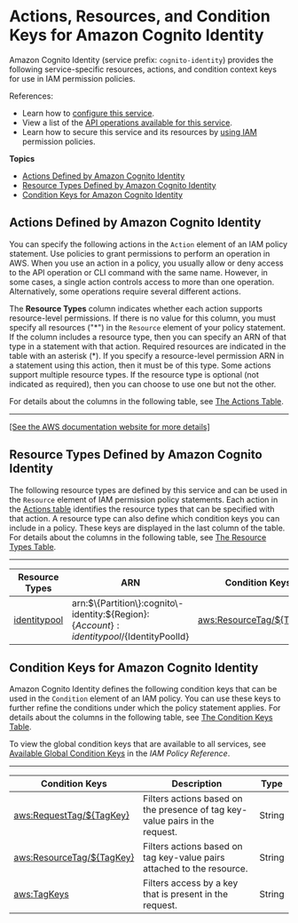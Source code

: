 # Actions, Resources, and Condition Keys for Amazon Cognito Identity<a name="list_amazoncognitoidentity"></a>

Amazon Cognito Identity \(service prefix: `cognito-identity`\) provides the following service\-specific resources, actions, and condition context keys for use in IAM permission policies\.

References:
+ Learn how to [configure this service](https://docs.aws.amazon.com/cognito/latest/developerguide/)\.
+ View a list of the [API operations available for this service](https://docs.aws.amazon.com/cognitoidentity/latest/APIReference/)\.
+ Learn how to secure this service and its resources by [using IAM](https://docs.aws.amazon.com/cognito/latest/developerguide/cognito-identity.html) permission policies\.

**Topics**
+ [Actions Defined by Amazon Cognito Identity](#amazoncognitoidentity-actions-as-permissions)
+ [Resource Types Defined by Amazon Cognito Identity](#amazoncognitoidentity-resources-for-iam-policies)
+ [Condition Keys for Amazon Cognito Identity](#amazoncognitoidentity-policy-keys)

## Actions Defined by Amazon Cognito Identity<a name="amazoncognitoidentity-actions-as-permissions"></a>

You can specify the following actions in the `Action` element of an IAM policy statement\. Use policies to grant permissions to perform an operation in AWS\. When you use an action in a policy, you usually allow or deny access to the API operation or CLI command with the same name\. However, in some cases, a single action controls access to more than one operation\. Alternatively, some operations require several different actions\.

The **Resource Types** column indicates whether each action supports resource\-level permissions\. If there is no value for this column, you must specify all resources \("\*"\) in the `Resource` element of your policy statement\. If the column includes a resource type, then you can specify an ARN of that type in a statement with that action\. Required resources are indicated in the table with an asterisk \(\*\)\. If you specify a resource\-level permission ARN in a statement using this action, then it must be of this type\. Some actions support multiple resource types\. If the resource type is optional \(not indicated as required\), then you can choose to use one but not the other\.

For details about the columns in the following table, see [The Actions Table](reference_policies_actions-resources-contextkeys.md#actions_table)\.


****  
[\[See the AWS documentation website for more details\]](http://docs.aws.amazon.com/IAM/latest/UserGuide/list_amazoncognitoidentity.html)

## Resource Types Defined by Amazon Cognito Identity<a name="amazoncognitoidentity-resources-for-iam-policies"></a>

The following resource types are defined by this service and can be used in the `Resource` element of IAM permission policy statements\. Each action in the [Actions table](#amazoncognitoidentity-actions-as-permissions) identifies the resource types that can be specified with that action\. A resource type can also define which condition keys you can include in a policy\. These keys are displayed in the last column of the table\. For details about the columns in the following table, see [The Resource Types Table](reference_policies_actions-resources-contextkeys.md#resources_table)\.


****  

| Resource Types | ARN | Condition Keys | 
| --- | --- | --- | 
|   [ identitypool ](https://docs.aws.amazon.com/cognito/latest/developerguide/identity-pools.html)  |  arn:$\{Partition\}:cognito\-identity:$\{Region\}:$\{Account\}:identitypool/$\{IdentityPoolId\}  |   [ aws:ResourceTag/$\{TagKey\} ](#amazoncognitoidentity-aws_ResourceTag___TagKey_)   | 

## Condition Keys for Amazon Cognito Identity<a name="amazoncognitoidentity-policy-keys"></a>

Amazon Cognito Identity defines the following condition keys that can be used in the `Condition` element of an IAM policy\. You can use these keys to further refine the conditions under which the policy statement applies\. For details about the columns in the following table, see [The Condition Keys Table](reference_policies_actions-resources-contextkeys.md#context_keys_table)\.

To view the global condition keys that are available to all services, see [Available Global Condition Keys](reference_policies_condition-keys.html#AvailableKeys) in the *IAM Policy Reference*\.


****  

| Condition Keys | Description | Type | 
| --- | --- | --- | 
|   [ aws:RequestTag/$\{TagKey\} ](https://docs.aws.amazon.com/IAM/latest/UserGuide/reference_policies_condition-keys.html#condition-keys-requesttag)  | Filters actions based on the presence of tag key\-value pairs in the request\. | String | 
|   [ aws:ResourceTag/$\{TagKey\} ](https://docs.aws.amazon.com/IAM/latest/UserGuide/reference_policies_condition-keys.html#condition-keys-resourcetag)  | Filters actions based on tag key\-value pairs attached to the resource\. | String | 
|   [ aws:TagKeys ](https://docs.aws.amazon.com/IAM/latest/UserGuide/reference_policies_condition-keys.html#condition-keys-tagkeys)  | Filters access by a key that is present in the request\. | String | 